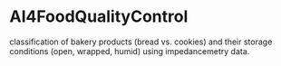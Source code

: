 # AI4FoodQualityControl
 classification of bakery products (bread vs. cookies) and their storage conditions (open, wrapped, humid) using impedancemetry data.

